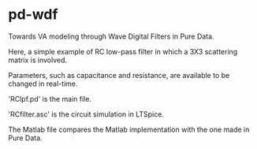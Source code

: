 # pd-wdf
Towards VA modeling through Wave Digital Filters in Pure Data.

Here, a simple example of RC low-pass filter in which a 3X3 scattering matrix is involved. 

Parameters, such as capacitance and resistance, are available to be changed in real-time.

'RClpf.pd' is the main file.

'RCfilter.asc' is the circuit simulation in LTSpice.

The Matlab file compares the Matlab implementation with the one made in Pure Data.
